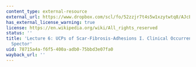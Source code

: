 ```yaml
---
content_type: external-resource
external_url: https://www.dropbox.com/scl/fo/52zzjr7t4s5w1xzytwtq8/AJcEtK_TPtYGIkPyFJA2vC0/Lecture%20Recordings?dl=0&preview=2022-9-27_UCPs+of+Scar-Fibrosis-Adhesions+I+%28Spector%29.mp4&rlkey=qojtvzyd9q8cpudjtvj939i69&subfolder_nav_tracking=1
has_external_license_warning: true
license: https://en.wikipedia.org/wiki/All_rights_reserved
status: ''
title: 'Lecture 6: UCPs of Scar-Fibrosis-Adhesions I. Clinical Occurrences by Prof.
  Spector'
uid: 78715a4a-f6f5-400a-adb0-75bbd3e07fa0
wayback_url: ''
---
```

